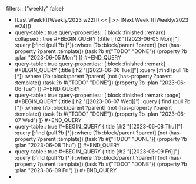 filters:: {"weekly" false}

- [Last Week]([[Weekly/2023 w22]]) << | >> [Next Week]([[Weekly/2023 w24]])
- query-table:: true
  query-properties:: [:block :finished :remark]
  collapsed:: true
  #+BEGIN_QUERY
  {:title [:h2 "[[2023-06-05 Mon]]"]
   :query [:find (pull ?b [*])
       :where
       [?b :block/parent ?parent]
       (not (has-property ?parent :template))
       (task ?b #{"TODO" "DONE"})
       (property ?b :plan "2023-06-05 Mon")
  ]}
  #+END_QUERY
- query-table:: true
  query-properties:: [:block :finished :remark]
  #+BEGIN_QUERY
  {:title [:h2 "[[2023-06-06 Tue]]"]
   :query [:find (pull ?b [*])
       :where
       [?b :block/parent ?parent]
       (not (has-property ?parent :template))
       (task ?b #{"TODO" "DONE"})
       (property ?b :plan "2023-06-06 Tue")
  ]}
  #+END_QUERY
- query-table:: true
  query-properties:: [:block :finished :remark :page]
  #+BEGIN_QUERY
  {:title [:h2 "[[2023-06-07 Wed]]"]
   :query [:find (pull ?b [*])
       :where
       [?b :block/parent ?parent]
       (not (has-property ?parent :template))
       (task ?b #{"TODO" "DONE"})
       (property ?b :plan "2023-06-07 Wed")
  ]}
  #+END_QUERY
- query-table:: true
  #+BEGIN_QUERY
  {:title [:h2 "[[2023-06-08 Thu]]"]
   :query [:find (pull ?b [*])
       :where
       [?b :block/parent ?parent]
       (not (has-property ?parent :template))
       (task ?b #{"TODO" "DONE"})
       (property ?b :plan "2023-06-08 Thu")
  ]}
  #+END_QUERY
- query-table:: true
  #+BEGIN_QUERY
  {:title [:h2 "[[2023-06-09 Fri]]"]
   :query [:find (pull ?b [*])
       :where
       [?b :block/parent ?parent]
       (not (has-property ?parent :template))
       (task ?b #{"TODO" "DONE"})
       (property ?b :plan "2023-06-09 Fri")
  ]}
  #+END_QUERY
-